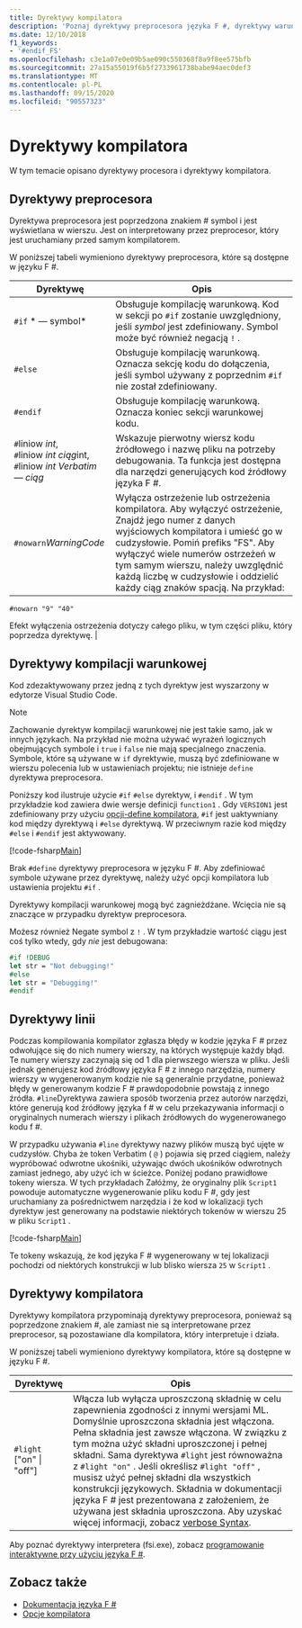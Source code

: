 ```yaml
---
title: Dyrektywy kompilatora
description: 'Poznaj dyrektywy preprocesora języka F #, dyrektywy warunkowej kompilacji, dyrektywy wiersza i dyrektywy kompilatora.'
ms.date: 12/10/2018
f1_keywords:
- '#endif_FS'
ms.openlocfilehash: c3e1a07e0e09b5ae090c550368f8a9f8ee575bfb
ms.sourcegitcommit: 27a15a55019f6b5f2733961738babe94aec0def3
ms.translationtype: MT
ms.contentlocale: pl-PL
ms.lasthandoff: 09/15/2020
ms.locfileid: "90557323"
---
```

# <a name="compiler-directives"></a>Dyrektywy kompilatora

W tym temacie opisano dyrektywy procesora i dyrektywy kompilatora.

## <a name="preprocessor-directives"></a>Dyrektywy preprocesora

Dyrektywa preprocesora jest poprzedzona znakiem # symbol i jest wyświetlana w wierszu. Jest on interpretowany przez preprocesor, który jest uruchamiany przed samym kompilatorem.

W poniższej tabeli wymieniono dyrektywy preprocesora, które są dostępne w języku F #.

|Dyrektywę|Opis|
|---------|-----------|
|`#if` * — symbol*|Obsługuje kompilację warunkową. Kod w sekcji po `#if` zostanie uwzględniony, jeśli *symbol* jest zdefiniowany. Symbol może być również negacją `!` .|
|`#else`|Obsługuje kompilację warunkową. Oznacza sekcję kodu do dołączenia, jeśli symbol używany z poprzednim `#if` nie został zdefiniowany.|
|`#endif`|Obsługuje kompilację warunkową. Oznacza koniec sekcji warunkowej kodu.|
|`#`liniow *int*,<br/>`#`liniow *int* *ciąg*int,<br/>`#`liniow *int* *Verbatim — ciąg*|Wskazuje pierwotny wiersz kodu źródłowego i nazwę pliku na potrzeby debugowania. Ta funkcja jest dostępna dla narzędzi generujących kod źródłowy języka F #.|
|`#nowarn`*WarningCode*|Wyłącza ostrzeżenie lub ostrzeżenia kompilatora. Aby wyłączyć ostrzeżenie, Znajdź jego numer z danych wyjściowych kompilatora i umieść go w cudzysłowie. Pomiń prefiks "FS". Aby wyłączyć wiele numerów ostrzeżeń w tym samym wierszu, należy uwzględnić każdą liczbę w cudzysłowie i oddzielić każdy ciąg znaków spacją. Na przykład:

`#nowarn "9" "40"`

Efekt wyłączenia ostrzeżenia dotyczy całego pliku, w tym części pliku, który poprzedza dyrektywę. |

## <a name="conditional-compilation-directives"></a>Dyrektywy kompilacji warunkowej

Kod zdezaktywowany przez jedną z tych dyrektyw jest wyszarzony w edytorze Visual Studio Code.

> [!NOTE]
> Zachowanie dyrektyw kompilacji warunkowej nie jest takie samo, jak w innych językach. Na przykład nie można używać wyrażeń logicznych obejmujących symbole i `true` i `false` nie mają specjalnego znaczenia. Symbole, które są używane w `if` dyrektywie, muszą być zdefiniowane w wierszu polecenia lub w ustawieniach projektu; nie istnieje `define` dyrektywa preprocesora.

Poniższy kod ilustruje użycie `#if` `#else` dyrektyw, i `#endif` . W tym przykładzie kod zawiera dwie wersje definicji `function1` . Gdy `VERSION1` jest zdefiniowany przy użyciu [opcji-define kompilatora](./compiler-options.md), `#if` jest uaktywniany kod między dyrektywą i `#else` dyrektywą. W przeciwnym razie kod między `#else` i `#endif` jest aktywowany.

[!code-fsharp[Main](~/samples/snippets/fsharp/lang-ref-2/snippet7301.fs)]

Brak `#define` dyrektywy preprocesora w języku F #. Aby zdefiniować symbole używane przez dyrektywę, należy użyć opcji kompilatora lub ustawienia projektu `#if` .

Dyrektywy kompilacji warunkowej mogą być zagnieżdżane. Wcięcia nie są znaczące w przypadku dyrektyw preprocesora.

Możesz również Negate symbol z `!` . W tym przykładzie wartość ciągu jest coś tylko wtedy, gdy _nie_ jest debugowana:

```fsharp
#if !DEBUG
let str = "Not debugging!"
#else
let str = "Debugging!"
#endif
```

## <a name="line-directives"></a>Dyrektywy linii

Podczas kompilowania kompilator zgłasza błędy w kodzie języka F # przez odwołujące się do nich numery wierszy, na których występuje każdy błąd. Te numery wierszy zaczynają się od 1 dla pierwszego wiersza w pliku. Jeśli jednak generujesz kod źródłowy języka F # z innego narzędzia, numery wierszy w wygenerowanym kodzie nie są generalnie przydatne, ponieważ błędy w generowanym kodzie F # prawdopodobnie powstają z innego źródła. `#line`Dyrektywa zawiera sposób tworzenia przez autorów narzędzi, które generują kod źródłowy języka f # w celu przekazywania informacji o oryginalnych numerach wierszy i plikach źródłowych do wygenerowanego kodu f #.

W przypadku używania `#line` dyrektywy nazwy plików muszą być ujęte w cudzysłów. Chyba że token Verbatim ( `@` ) pojawia się przed ciągiem, należy wypróbować odwrotne ukośniki, używając dwóch ukośników odwrotnych zamiast jednego, aby użyć ich w ścieżce. Poniżej podano prawidłowe tokeny wiersza. W tych przykładach Załóżmy, że oryginalny plik `Script1` powoduje automatyczne wygenerowanie pliku kodu F #, gdy jest uruchamiany za pośrednictwem narzędzia i że kod w lokalizacji tych dyrektyw jest generowany na podstawie niektórych tokenów w wierszu 25 w pliku `Script1` .

[!code-fsharp[Main](~/samples/snippets/fsharp/lang-ref-2/snippet7303.fs)]

Te tokeny wskazują, że kod języka F # wygenerowany w tej lokalizacji pochodzi od niektórych konstrukcji w lub blisko wiersza `25` w `Script1` .

## <a name="compiler-directives"></a>Dyrektywy kompilatora

Dyrektywy kompilatora przypominają dyrektywy preprocesora, ponieważ są poprzedzone znakiem #, ale zamiast nie są interpretowane przez preprocesor, są pozostawiane dla kompilatora, który interpretuje i działa.

W poniższej tabeli wymieniono dyrektywy kompilatora, które są dostępne w języku F #.

|Dyrektywę|Opis|
|---------|-----------|
|`#light` ["on" &#124; "off"]|Włącza lub wyłącza uproszczoną składnię w celu zapewnienia zgodności z innymi wersjami ML. Domyślnie uproszczona składnia jest włączona. Pełna składnia jest zawsze włączona. W związku z tym można użyć składni uproszczonej i pełnej składni. Sama dyrektywa `#light` jest równoważna z `#light "on"` . Jeśli określisz `#light "off"` , musisz użyć pełnej składni dla wszystkich konstrukcji językowych. Składnia w dokumentacji języka F # jest prezentowana z założeniem, że używana jest składnia uproszczona. Aby uzyskać więcej informacji, zobacz [verbose Syntax](verbose-syntax.md).|

Aby poznać dyrektywy interpretera (fsi.exe), zobacz [programowanie interaktywne przy użyciu języka F #](../tutorials/fsharp-interactive/index.md).

## <a name="see-also"></a>Zobacz także

- [Dokumentacja języka F #](index.md)
- [Opcje kompilatora](compiler-options.md)
